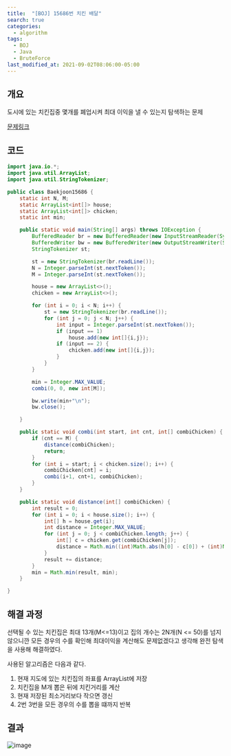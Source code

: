```yaml
---
title:  "[BOJ] 15686번 치킨 배달"
search: true
categories: 
  - algorithm
tags:
  - BOJ
  - Java
  - BruteForce
last_modified_at: 2021-09-02T08:06:00-05:00
---
```


## 개요

도시에 있는 치킨집중 몇개를 폐업시켜 최대 이익을 낼 수 있는지 탐색하는 문제

[문제링크](https://www.acmicpc.net/problem/15686)


## 코드

```java
import java.io.*;
import java.util.ArrayList;
import java.util.StringTokenizer;

public class Baekjoon15686 {
    static int N, M;
    static ArrayList<int[]> house;
    static ArrayList<int[]> chicken;
    static int min;

    public static void main(String[] args) throws IOException {
        BufferedReader br = new BufferedReader(new InputStreamReader(System.in));
        BufferedWriter bw = new BufferedWriter(new OutputStreamWriter(System.out));
        StringTokenizer st;

        st = new StringTokenizer(br.readLine());
        N = Integer.parseInt(st.nextToken());
        M = Integer.parseInt(st.nextToken());

        house = new ArrayList<>();
        chicken = new ArrayList<>();

        for (int i = 0; i < N; i++) {
            st = new StringTokenizer(br.readLine());
            for (int j = 0; j < N; j++) {
                int input = Integer.parseInt(st.nextToken());
                if (input == 1) 
                    house.add(new int[]{i,j});
                if (input == 2) {
                    chicken.add(new int[]{i,j});
                }
            }
        }

        min = Integer.MAX_VALUE;
        combi(0, 0, new int[M]);

        bw.write(min+"\n");
        bw.close();

    }

    public static void combi(int start, int cnt, int[] combiChicken) {
        if (cnt == M) {
            distance(combiChicken);
            return;
        }
        for (int i = start; i < chicken.size(); i++) {
            combiChicken[cnt] = i;
            combi(i+1, cnt+1, combiChicken);
        }
    }

    public static void distance(int[] combiChicken) {
        int result = 0;
        for (int i = 0; i < house.size(); i++) {
            int[] h = house.get(i);
            int distance = Integer.MAX_VALUE;
            for (int j = 0; j < combiChicken.length; j++) {
                int[] c = chicken.get(combiChicken[j]);
                distance = Math.min((int)Math.abs(h[0] - c[0]) + (int)Math.abs(h[1] - c[1]), distance);
            }
            result += distance;
        }
        min = Math.min(result, min);
    }

}
```

## 해결 과정

선택될 수 있는 치킨집은 최대 13개(M<=13)이고 집의 개수는 2N개(N <= 50)를 넘지 않으니깐 모든 경우의 수를 확인해 최대이익을 계산해도 문제없겠다고 생각해 완전 탐색을 사용해 해결하였다.

사용된 알고리즘은 다음과 같다.
1. 현재 지도에 있는 치킨집의 좌표를 ArrayList에 저장
2. 치킨집을 M개 뽑은 뒤에 치킨거리를 계산
3. 현재 저장된 최소거리보다 작으면 갱신
4. 2번 3번을 모든 경우의 수를 뽑을 떄까지 반복 


## 결과
![image](https://user-images.githubusercontent.com/47655983/131785665-7778c9f9-cabd-4560-be43-25cf2e39b379.png)
